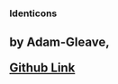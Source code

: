 ### Identicons
## by Adam-Gleave, <a href="https://github.com/Adam-Gleave/id.py"><p>Github Link</p><img src="https://github.githubassets.com/favicons/favicon.svg" width="16" height="16"></a>
